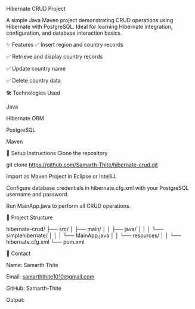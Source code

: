 Hibernate CRUD Project


A simple Java Maven project demonstrating CRUD operations using Hibernate with PostgreSQL. 
Ideal for learning Hibernate integration,
configuration, and database interaction basics.

✨ Features
✅ Insert region and country records

✅ Retrieve and display country records

✅ Update country name

✅ Delete country data

🛠️ Technologies Used

Java

Hibernate ORM

PostgreSQL

Maven

🚀 Setup Instructions
Clone the repository


git clone https://github.com/Samarth-Thite/hibernate-crud.git

Import as Maven Project in Eclipse or IntelliJ.

Configure database credentials in hibernate.cfg.xml with your PostgreSQL username and password.

Run MainApp.java to perform all CRUD operations.

📂 Project Structure


hibernate-crud/
├── src/
│   ├── main/
│   │   ├── java/
│   │   │   └── simplehibernate/
│   │   │       └── MainApp.java
│   │   └── resources/
│   │       └── hibernate.cfg.xml
└── pom.xml


👤 Contact

Name: Samarth Thite 

Email: samarththite1010@gmail.com

GitHub: Samarth-Thite

 Output:
 

 
